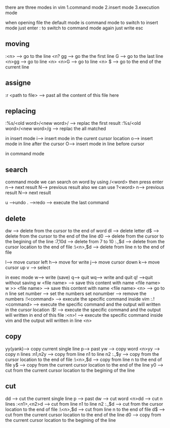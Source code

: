 

there are three modes in vim 
1.command mode 
2.insert mode
3.execution mode

when opening file the default mode is command mode 
to switch to insert mode just enter :
to switch to command mode again just write esc




## moving 
:\<n> --> go to the line <n?
gg --> go the the first line
G --> go to the last line
\<n>gg --> go to line \<n>
\<n>G --> go to line \<n>
$ --> go to the end of the current line


## assigne 
:r \<path to file> --> past all the content of this file here



## replacing 
:%s/\<old word>/\<new word>/ --> replac the first result
:%s/\<old word>/\<new word>/g --> replac the all matched

in insert mode 
i--> insert mode in the curent cursor location
o--> insert mode in line after the cursor 
O--> insert mode in line before cursor 



in command mode 
## search 
command mode we can search on word by using /\<word> then press enter
n--> next result 
N--> previous result
also we can use ?\<word>
n--> previous result
N--> next result


u -->undo 
. -->redo --> execute the last command
## delete
dw --> delete from the cursor to the end of word
dl --> delete letter
d$ --> delete from the cursor to the end of the  line
d0 --> delete from the cursor to the begining of the line
:7,10d --> delete from 7 to 10
:.,$d --> delete from the cursor location to the end of file
:\<n>,$d --> delete from line n to the end of file




l--> move cursor left
h--> move for write
j--> move cursor down
k--> move cursor up
v --> select

in exec mode 
w--> write (save)
q--> quit
wq--> write and quit
q! -->quit without saving 
w \<file name> --> save this content with name \<file name>
w >> \<file name> --> save this content with name \<file name>
\<n> --> go to n line
set number --> set the numbers
set nonumber --> remove the numbers
:!\<command> --> execute the specific command inside vim
:.!\<command> --> execute the specific command and the output will written in the cursor location
:$!<command> --> execute the specific command and the output will written in end of this file
:\<n>!<command> --> execute the specific command inside vim and the output will written in line \<n>



## copy
yy(yank)--> copy current single line 
p--> past
yw --> copy word
\<n>yy --> copy n lines 
:n1,n2y --> copy from line n1 to line n2 
:.,$y --> copy from the cursor location to the end of file
:\<n>,$d --> copy from line n to the end of file
y$ --> copy from the current cursor location to the end of the line
y0 --> cut from the current cursor location to the begining of the line

## cut 
dd --> cut the current single line
p --> past
dw --> cut word
\<n>dd --> cut n lines
:\<n1>,\<n2>d --> cut from line n1 to line n2 
:.,$d --> cut from the cursor location to the end of file
:\<n>,$d --> cut from line n to the end of file
d$ --> cut from the current cursor location to the end of the line
d0 --> copy from the current cursor location to the begining of the line

